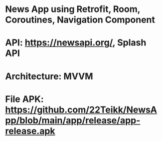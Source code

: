 # News App using Retrofit, Room, Coroutines, Navigation Component
# API: https://newsapi.org/, Splash API
# Architecture: MVVM
# File APK: https://github.com/22Teikk/NewsApp/blob/main/app/release/app-release.apk
